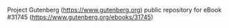 Project Gutenberg (https://www.gutenberg.org) public repository for eBook #31745 (https://www.gutenberg.org/ebooks/31745)
